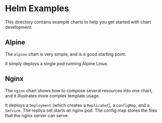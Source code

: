 # Helm Examples

This directory contains example charts to help you get started with
chart development.

## Alpine

The `alpine` chart is very simple, and is a good starting point.

It simply deploys a single pod running Alpine Linux.

## Nginx

The `nginx` chart shows how to compose several resources into one chart,
and it illustrates more complex template usage.

It deploys a `Deployment` (which creates a `ReplicaSet`), a `ConfigMap`, and a `Service`. The replica set starts an nginx pod. The config
map stores the files that the nginx server can serve.
